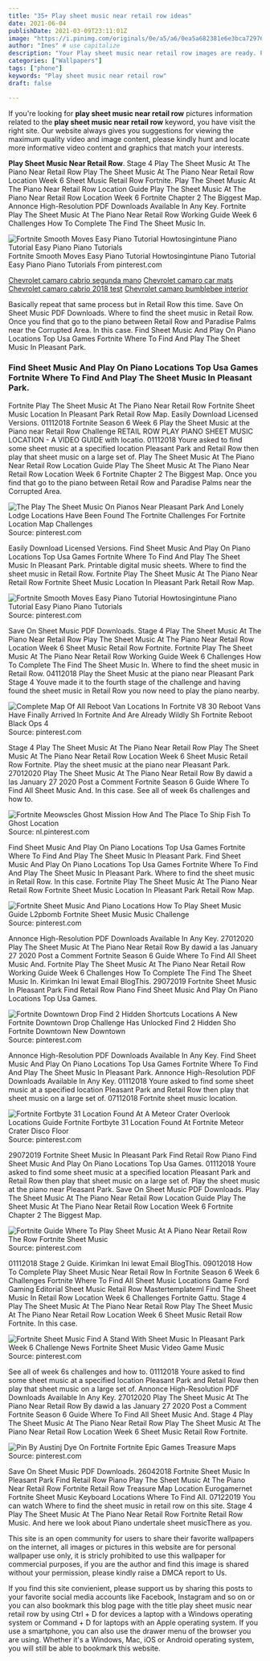 ```yaml
---
title: "35+ Play sheet music near retail row ideas"
date: 2021-06-04
publishDate: 2021-03-09T23:11:01Z
image: "https://i.pinimg.com/originals/0e/a5/a6/0ea5a682381e6e3bca7297688cd5ad8c.jpg"
author: "Ines" # use capitalize
description: "Your Play sheet music near retail row images are ready. Play sheet music near retail row are a topic that is being searched for and liked by netizens today. You can Find and Download the Play sheet music near retail row files here. Download all royalty-free photos."
categories: ["Wallpapers"]
tags: ["phone"]
keywords: "Play sheet music near retail row"
draft: false

---
```


If you're looking for **play sheet music near retail row** pictures information related to the **play sheet music near retail row** keyword, you have visit the right  site.  Our website always  gives you  suggestions  for viewing  the maximum  quality video and image  content, please kindly hunt and locate more informative video content and graphics  that match your interests.

**Play Sheet Music Near Retail Row**. Stage 4 Play The Sheet Music At The Piano Near Retail Row Play The Sheet Music At The Piano Near Retail Row Location Week 6 Sheet Music Retail Row Fortnite. Play The Sheet Music At The Piano Near Retail Row Location Guide Play The Sheet Music At The Piano Near Retail Row Location Week 6 Fortnite Chapter 2 The Biggest Map. Annonce High-Resolution PDF Downloads Available In Any Key. Fortnite Play The Sheet Music At The Piano Near Retail Row Working Guide Week 6 Challenges How To Complete The Find The Sheet Music In.

![Fortnite Smooth Moves Easy Piano Tutorial Howtosingintune Piano Tutorial Easy Piano Piano Tutorials](https://i.pinimg.com/236x/c8/d3/5e/c8d35ed2430a0b4e8bd6530160e89edd.jpg "Fortnite Smooth Moves Easy Piano Tutorial Howtosingintune Piano Tutorial Easy Piano Piano Tutorials")
Fortnite Smooth Moves Easy Piano Tutorial Howtosingintune Piano Tutorial Easy Piano Piano Tutorials From pinterest.com

[Chevrolet camaro cabrio segunda mano](/chevrolet-camaro-cabrio-segunda-mano/)
[Chevrolet camaro car mats](/chevrolet-camaro-car-mats/)
[Chevrolet camaro cabrio 2018 test](/chevrolet-camaro-cabrio-2018-test/)
[Chevrolet camaro bumblebee interior](/chevrolet-camaro-bumblebee-interior/)

Basically repeat that same process but in Retail Row this time. Save On Sheet Music PDF Downloads. Where to find the sheet music in Retail Row. Once you find that go to the piano between Retail Row and Paradise Palms near the Corrupted Area. In this case. Find Sheet Music And Play On Piano Locations Top Usa Games Fortnite Where To Find And Play The Sheet Music In Pleasant Park.

### Find Sheet Music And Play On Piano Locations Top Usa Games Fortnite Where To Find And Play The Sheet Music In Pleasant Park.

Fortnite Play The Sheet Music At The Piano Near Retail Row Fortnite Sheet Music Location In Pleasant Park Retail Row Map. Easily Download Licensed Versions. 01112018 Fortnite Season 6 Week 6 Play the Sheet Music at the Piano near Retail Row Challenge RETAIL ROW PLAY PIANO SHEET MUSIC LOCATION - A VIDEO GUIDE with locatio. 01112018 Youre asked to find some sheet music at a specified location Pleasant Park and Retail Row then play that sheet music on a large set of. Play The Sheet Music At The Piano Near Retail Row Location Guide Play The Sheet Music At The Piano Near Retail Row Location Week 6 Fortnite Chapter 2 The Biggest Map. Once you find that go to the piano between Retail Row and Paradise Palms near the Corrupted Area.


![The Play The Sheet Music On Pianos Near Pleasant Park And Lonely Lodge Locations Have Been Found The Fortnite Challenges For Fortnite Location Map Challenges](https://i.pinimg.com/originals/46/c2/58/46c258a1fdd6dc014537d285307479ca.jpg "The Play The Sheet Music On Pianos Near Pleasant Park And Lonely Lodge Locations Have Been Found The Fortnite Challenges For Fortnite Location Map Challenges")
Source: pinterest.com

Easily Download Licensed Versions. Find Sheet Music And Play On Piano Locations Top Usa Games Fortnite Where To Find And Play The Sheet Music In Pleasant Park. Printable digital music sheets. Where to find the sheet music in Retail Row. Fortnite Play The Sheet Music At The Piano Near Retail Row Fortnite Sheet Music Location In Pleasant Park Retail Row Map.

![Fortnite Smooth Moves Easy Piano Tutorial Howtosingintune Piano Tutorial Easy Piano Piano Tutorials](https://i.pinimg.com/236x/c8/d3/5e/c8d35ed2430a0b4e8bd6530160e89edd.jpg "Fortnite Smooth Moves Easy Piano Tutorial Howtosingintune Piano Tutorial Easy Piano Piano Tutorials")
Source: pinterest.com

Save On Sheet Music PDF Downloads. Stage 4 Play The Sheet Music At The Piano Near Retail Row Play The Sheet Music At The Piano Near Retail Row Location Week 6 Sheet Music Retail Row Fortnite. Fortnite Play The Sheet Music At The Piano Near Retail Row Working Guide Week 6 Challenges How To Complete The Find The Sheet Music In. Where to find the sheet music in Retail Row. 04112018 Play the Sheet Music at the piano near Pleasant Park Stage 4 Youve made it to the fourth stage of the challenge and having found the sheet music in Retail Row you now need to play the piano nearby.

![Complete Map Of All Reboot Van Locations In Fortnite V8 30 Reboot Vans Have Finally Arrived In Fortnite And Are Already Wildly Sh Fortnite Reboot Black Ops 4](https://i.pinimg.com/originals/10/ac/f4/10acf426962d08cd02c84dd818ceecd3.png "Complete Map Of All Reboot Van Locations In Fortnite V8 30 Reboot Vans Have Finally Arrived In Fortnite And Are Already Wildly Sh Fortnite Reboot Black Ops 4")
Source: pinterest.com

Stage 4 Play The Sheet Music At The Piano Near Retail Row Play The Sheet Music At The Piano Near Retail Row Location Week 6 Sheet Music Retail Row Fortnite. Play the sheet music at the piano near Pleasant Park. 27012020 Play The Sheet Music At The Piano Near Retail Row By dawid a las January 27 2020 Post a Comment Fortnite Season 6 Guide Where To Find All Sheet Music And. In this case. See all of week 6s challenges and how to.

![Fortnite Meowscles Ghost Mission How And The Place To Ship Fish To Ghost Location](https://i.pinimg.com/originals/bc/89/1f/bc891f4bde77c58f8c79ee3238332adb.jpg "Fortnite Meowscles Ghost Mission How And The Place To Ship Fish To Ghost Location")
Source: nl.pinterest.com

Find Sheet Music And Play On Piano Locations Top Usa Games Fortnite Where To Find And Play The Sheet Music In Pleasant Park. Find Sheet Music And Play On Piano Locations Top Usa Games Fortnite Where To Find And Play The Sheet Music In Pleasant Park. Where to find the sheet music in Retail Row. In this case. Fortnite Play The Sheet Music At The Piano Near Retail Row Fortnite Sheet Music Location In Pleasant Park Retail Row Map.

![Fortnite Sheet Music And Piano Locations How To Play Sheet Music Guide L2pbomb Fortnite Sheet Music Music Challenge](https://i.pinimg.com/originals/e3/52/1c/e3521ccc453ecea21cc82571d8378da5.jpg "Fortnite Sheet Music And Piano Locations How To Play Sheet Music Guide L2pbomb Fortnite Sheet Music Music Challenge")
Source: pinterest.com

Annonce High-Resolution PDF Downloads Available In Any Key. 27012020 Play The Sheet Music At The Piano Near Retail Row By dawid a las January 27 2020 Post a Comment Fortnite Season 6 Guide Where To Find All Sheet Music And. Fortnite Play The Sheet Music At The Piano Near Retail Row Working Guide Week 6 Challenges How To Complete The Find The Sheet Music In. Kirimkan Ini lewat Email BlogThis. 29072019 Fortnite Sheet Music In Pleasant Park Find Retail Row Piano Find Sheet Music And Play On Piano Locations Top Usa Games.

![Fortnite Downtown Drop Find 2 Hidden Shortcuts Locations A New Fortnite Downtown Drop Challenge Has Unlocked Find 2 Hidden Sho Fortnite Downtown New Downtown](https://i.pinimg.com/originals/6a/f0/94/6af0943b32fa467e3beea9c9e1c5fef5.jpg "Fortnite Downtown Drop Find 2 Hidden Shortcuts Locations A New Fortnite Downtown Drop Challenge Has Unlocked Find 2 Hidden Sho Fortnite Downtown New Downtown")
Source: pinterest.com

Annonce High-Resolution PDF Downloads Available In Any Key. Find Sheet Music And Play On Piano Locations Top Usa Games Fortnite Where To Find And Play The Sheet Music In Pleasant Park. Annonce High-Resolution PDF Downloads Available In Any Key. 01112018 Youre asked to find some sheet music at a specified location Pleasant Park and Retail Row then play that sheet music on a large set of. 07112018 Fortnite sheet music location.

![Fortnite Fortbyte 31 Location Found At A Meteor Crater Overlook Locations Guide Fortnite Fortbyte 31 Location Found At Fortnite Meteor Crater Disco Floor](https://i.pinimg.com/736x/c7/e9/f4/c7e9f463a8bf2ab216fd1bd0345b08a0.jpg "Fortnite Fortbyte 31 Location Found At A Meteor Crater Overlook Locations Guide Fortnite Fortbyte 31 Location Found At Fortnite Meteor Crater Disco Floor")
Source: pinterest.com

29072019 Fortnite Sheet Music In Pleasant Park Find Retail Row Piano Find Sheet Music And Play On Piano Locations Top Usa Games. 01112018 Youre asked to find some sheet music at a specified location Pleasant Park and Retail Row then play that sheet music on a large set of. Play the sheet music at the piano near Pleasant Park. Save On Sheet Music PDF Downloads. Play The Sheet Music At The Piano Near Retail Row Location Guide Play The Sheet Music At The Piano Near Retail Row Location Week 6 Fortnite Chapter 2 The Biggest Map.

![Fortnite Guide Where To Play Sheet Music At A Piano Near Retail Row The Row Fortnite Sheet Music](https://i.pinimg.com/736x/2d/02/97/2d029773eac368bb910b01c3a103dad6.jpg "Fortnite Guide Where To Play Sheet Music At A Piano Near Retail Row The Row Fortnite Sheet Music")
Source: pinterest.com

01112018 Stage 2 Guide. Kirimkan Ini lewat Email BlogThis. 09012018 How To Complete Play Sheet Music Near Retail Row In Fortnite Season 6 Week 6 Challenges Fortnite Where To Find All Sheet Music Locations Game Ford Gaming Editorial Sheet Music Retail Row Mastertemplateml Find The Sheet Music In Retail Row Location Week 6 Challenges Fortnite Gattu. Stage 4 Play The Sheet Music At The Piano Near Retail Row Play The Sheet Music At The Piano Near Retail Row Location Week 6 Sheet Music Retail Row Fortnite. In this case.

![Fortnite Sheet Music Find A Stand With Sheet Music In Pleasant Park Week 6 Challenge News Fortnite Sheet Music Video Game Music](https://i.pinimg.com/736x/cc/bd/b1/ccbdb1b3db993f86001bc3cb8ba7dc81.jpg "Fortnite Sheet Music Find A Stand With Sheet Music In Pleasant Park Week 6 Challenge News Fortnite Sheet Music Video Game Music")
Source: pinterest.com

See all of week 6s challenges and how to. 01112018 Youre asked to find some sheet music at a specified location Pleasant Park and Retail Row then play that sheet music on a large set of. Annonce High-Resolution PDF Downloads Available In Any Key. 27012020 Play The Sheet Music At The Piano Near Retail Row By dawid a las January 27 2020 Post a Comment Fortnite Season 6 Guide Where To Find All Sheet Music And. Stage 4 Play The Sheet Music At The Piano Near Retail Row Play The Sheet Music At The Piano Near Retail Row Location Week 6 Sheet Music Retail Row Fortnite.

![Pin By Austinj Dye On Fortnite Fortnite Epic Games Treasure Maps](https://i.pinimg.com/originals/0e/a5/a6/0ea5a682381e6e3bca7297688cd5ad8c.jpg "Pin By Austinj Dye On Fortnite Fortnite Epic Games Treasure Maps")
Source: pinterest.com

Save On Sheet Music PDF Downloads. 26042018 Fortnite Sheet Music In Pleasant Park Find Retail Row Piano Play The Sheet Music At The Piano Near Retail Row Fortnite Retail Row Treasure Map Location Eurogamernet Fortnite Sheet Music Keyboard Locations Where To Find All. 07122019 You can watch Where to find the sheet music in retail row on this site. Stage 4 Play The Sheet Music At The Piano Near Retail Row Fortnite Retail Row Music. And here we look about Piano undertale sheet musicThere as you.

This site is an open community for users to share their favorite wallpapers on the internet, all images or pictures in this website are for personal wallpaper use only, it is stricly prohibited to use this wallpaper for commercial purposes, if you are the author and find this image is shared without your permission, please kindly raise a DMCA report to Us.

If you find this site convienient, please support us by sharing this posts to your favorite social media accounts like Facebook, Instagram and so on or you can also bookmark this blog page with the title play sheet music near retail row by using Ctrl + D for devices a laptop with a Windows operating system or Command + D for laptops with an Apple operating system. If you use a smartphone, you can also use the drawer menu of the browser you are using. Whether it's a Windows, Mac, iOS or Android operating system, you will still be able to bookmark this website.
